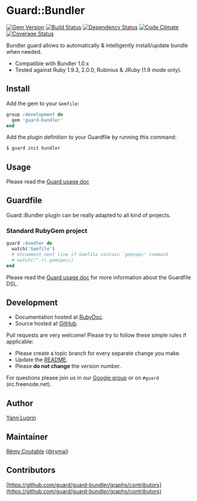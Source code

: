 # Guard::Bundler

[![Gem Version](https://badge.fury.io/rb/guard-bundler.png)](http://badge.fury.io/rb/guard-bundler) [![Build Status](https://travis-ci.org/guard/guard-bundler.png?branch=master)](https://travis-ci.org/guard/guard-bundler) [![Dependency Status](https://gemnasium.com/guard/guard-bundler.png)](https://gemnasium.com/guard/guard-bundler) [![Code Climate](https://codeclimate.com/github/guard/guard-bundler.png)](https://codeclimate.com/github/guard/guard-bundler) [![Coverage Status](https://coveralls.io/repos/guard/guard-bundler/badge.png?branch=master)](https://coveralls.io/r/guard/guard-bundler)

Bundler guard allows to automatically & intelligently install/update bundle when needed.

* Compatible with Bundler 1.0.x
* Tested against Ruby 1.9.3, 2.0.0, Rubinius & JRuby (1.9 mode only).

## Install

Add the gem to your `Gemfile`:

```ruby
group :development do
  gem 'guard-bundler'
end
```

Add the plugin definition to your Guardfile by running this command:

```bash
$ guard init bundler
```

## Usage

Please read the [Guard usage doc](https://github.com/guard/guard#readme)

## Guardfile

Guard::Bundler plugin can be really adapted to all kind of projects.

### Standard RubyGem project

```ruby
guard :bundler do
  watch('Gemfile')
  # Uncomment next line if Gemfile contain `gemspec' command
  # watch(/^.+\.gemspec/)
end
```

Please read the [Guard usage doc](https://github.com/guard/guard#readme) for more information about the Guardfile DSL.

## Development

* Documentation hosted at [RubyDoc](http://rubydoc.info/github/guard/guard-bundler/master/frames).
* Source hosted at [GitHub](https://github.com/guard/guard-bundler).

Pull requests are very welcome! Please try to follow these simple rules if applicable:

* Please create a topic branch for every separate change you make.
* Update the [README](https://github.com/guard/guard-bundler/blob/master/README.md).
* Please **do not change** the version number.

For questions please join us in our [Google group](http://groups.google.com/group/guard-dev) or on
`#guard` (irc.freenode.net).

## Author

[Yann Lugrin](https://github.com/yannlugrin)

## Maintainer

[Rémy Coutable](https://github.com/rymai) ([@rymai](https://twitter.com/rymai))

## Contributors

[https://github.com/guard/guard-bundler/graphs/contributors](https://github.com/guard/guard-bundler/graphs/contributors)
